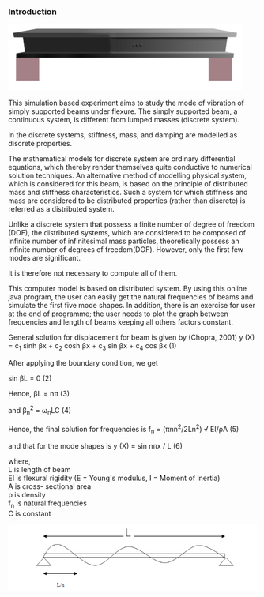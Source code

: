 
### Introduction

<img src="images/th.png"/>

This simulation based experiment aims to study the mode of vibration of simply supported beams under flexure. The simply supported beam, a continuous system, is different from lumped masses (discrete system).

In the discrete systems, stiffness, mass, and damping are modelled as discrete properties.

The mathematical models for discrete system are ordinary differential equations, which thereby render themselves quite conductive to numerical solution techniques. An alternative method of modelling physical system, which is considered for this beam, is based on the principle of distributed mass and stiffness characteristics. Such a system for which stiffness and mass are considered to be distributed properties (rather than discrete) is referred as a distributed system.

Unlike a discrete system that possess a finite number of degree of freedom (DOF), the distributed systems, which are considered to be composed of infinite number of infinitesimal mass particles, theoretically possess an infinite number of degrees of freedom(DOF). However, only the first few modes are significant.

It is therefore not necessary to compute all of them.

This computer model is based on distributed system. By using this online java program, the user can easily get the natural frequencies of beams and simulate the first five mode shapes.
In addition, there is an exercise for user at the end of programme; the user needs to plot the graph between frequencies and length of beams keeping all others factors constant.

General solution for displacement for beam is given by (Chopra, 2001)
y (X) = c<sub>1</sub> sinh βx + c<sub>2</sub> cosh βx + c<sub>3</sub> sin βx + c<sub>4</sub> cos βx           (1)

After applying the boundary condition, we get

sin βL = 0           (2)

Hence,             βL = nπ           (3)

and          β<sub>n</sub><sup>2</sup> = ω<sub>n</sub>LC           (4)

Hence, the final solution for frequencies is f<sub>n</sub> = (πnn<sup>2</sup>/2Ln<sup>2</sup>) √ EI/ρA           (5)

and that for the mode shapes is y (X) = sin nπx / L           (6)

where,<br>
L is length of beam<br>
EI is flexural rigidity (E = Young's modulus, I = Moment of inertia)<br>
A is cross- sectional area<br>
ρ is density<br>
f<sub>n</sub> is natural frequencies<br>
C is constant<br>

<img src="images/th1.png"/>
